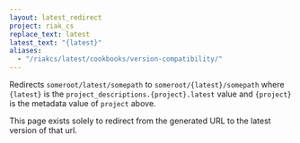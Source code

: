 ```yaml
---
layout: latest_redirect
project: riak_cs
replace_text: latest
latest_text: "{latest}"
aliases:
  - "/riakcs/latest/cookbooks/version-compatibility/"
---
```


Redirects `someroot/latest/somepath` to `someroot/{latest}/somepath` 
where `{latest}` is the `project_descriptions.{project}.latest` value
and `{project}` is the metadata value of `project` above.

This page exists solely to redirect from the generated URL to the latest version of
that url.



